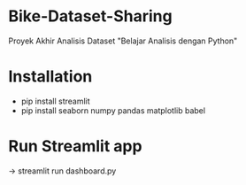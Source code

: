 # Bike-Dataset-Sharing
Proyek Akhir Analisis Dataset "Belajar Analisis dengan Python"

# Installation
- pip install streamlit
- pip install seaborn numpy pandas matplotlib babel 

# Run Streamlit app
-> streamlit run dashboard.py
